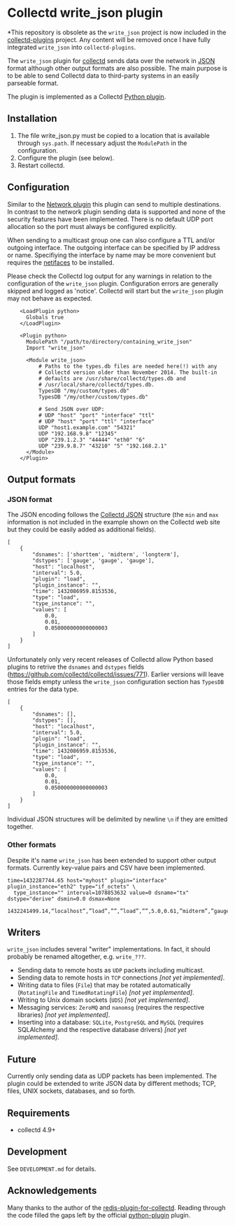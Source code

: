 Collectd write_json plugin
==========================

*This repository is obsolete as the ```write_json``` project is now included in the 
[collectd-plugins](https://github.com/mjuenema/collectd-plugins) project. Any content
will be removed once I have fully integrated ```write_json``` into ```collectd-plugins```.

The ```write_json``` plugin for [collectd](http://collectd.org) sends data 
over the network in [JSON](http://www.json.org/) format although other output formats 
are also possible. The main purpose is to be able to send Collectd data to third-party 
systems in an easily parseable format.

The plugin is implemented as a 
Collectd [Python plugin](http://collectd.org/documentation/manpages/collectd-python.5.shtml).

Installation
------------
 1. The file write_json.py must be copied to a location that is available through
    ```sys.path```. If necessary adjust the ```ModulePath``` in the configuration.
 2. Configure the plugin (see below).
 3. Restart collectd.

Configuration
-------------
Similar to the [Network plugin](https://collectd.org/documentation/manpages/collectd.conf.5.shtml#plugin_network)
this plugin can send to multiple destinations. In contrast to the network plugin sending 
data is supported and none of the security features have been implemented. 
There is no default UDP port allocation so the port must always be configured explicitly.

When sending to a multicast group one can also configure a TTL and/or outgoing interface.
The outgoing interface can be specified by IP address or name. Specifiying the interface
by name may be more convenient but requires the [netifaces](https://pypi.python.org/pypi/netifaces/) 
to be installed.

Please check the Collectd log output for any warnings in relation to the configuration
of the ```write_json``` plugin. Configuration errors are generally skipped and logged 
as 'notice'. Collectd will start but the ```write_json``` plugin may not behave as
expected.


```
    <LoadPlugin python>
      Globals true
    </LoadPlugin>

    <Plugin python>
      ModulePath "/path/to/directory/containing_write_json"
      Import "write_json"

      <Module write_json>
          # Paths to the types.db files are needed here(!) with any 
          # Collectd version older than November 2014. The built-in
          # defaults are /usr/share/collectd/types.db and
          # /usr/local/share/collectd/types.db.
          TypesDB "/my/custom/types.db"
          TypesDB "/my/other/custom/types.db"
          
          # Send JSON over UDP:
          # UDP "host" "port" "interface" "ttl"
          # UDP "host" "port" "ttl" "interface"
          UDP "host1.example.com" "54321"
          UDP "192.168.9.8" "12345"
          UDP "239.1.2.3" "44444" "eth0" "6"
          UDP "239.9.8.7" "43210" "5" "192.168.2.1"
      </Module>
    </Plugin>
```

Output formats
--------------

### JSON format

The JSON encoding follows the [Collectd JSON](https://collectd.org/wiki/index.php/JSON) structure
(the ```min``` and ```max``` information is not included in the example shown on the
Collectd web site but they could be easily added as additional fields).
```
[
    {
        "dsnames": ['shorttem', 'midterm', 'longterm'],
        "dstypes": ['gauge', 'gauge', 'gauge'],
        "host": "localhost",
        "interval": 5.0,
        "plugin": "load",
        "plugin_instance": "",
        "time": 1432086959.8153536,
        "type": "load",
        "type_instance": "",
        "values": [
            0.0,
            0.01,
            0.050000000000000003
        ]
    }
]
```
Unfortunately only very recent releases of Collectd allow Python
based plugins to retrive the ```dsnames``` and ```dstypes``` fields
(https://github.com/collectd/collectd/issues/771). Earlier
versions will leave those fields empty unless the ```write_json``` configuration
section has ```TypesDB``` entries for the data type.
```
[
    {
        "dsnames": [],
        "dstypes": [],
        "host": "localhost",
        "interval": 5.0,
        "plugin": "load",
        "plugin_instance": "",
        "time": 1432086959.8153536,
        "type": "load",
        "type_instance": "",
        "values": [
            0.0,
            0.01,
            0.050000000000000003
        ]
    }
]
```
Individual JSON structures will be delimited by newline ```\n``` if they are emitted
together.

### Other formats
Despite it's name ```write_json``` has been extended to support other output
formats. Currently key-value pairs and CSV have been implemented.
```
time=1432287744.65 host="myhost" plugin="interface" plugin_instance="eth2" type="if_octets" \
  type_instance="" interval=1078853632 value=0 dsname="tx" dstype="derive" dsmin=0.0 dsmax=None
```
```
1432241499.14,“localhost”,”load”,””,”load”,””,5.0,0.61,”midterm”,”gauge”,0.0,5000.0
```

Writers
-------
```write_json``` includes several "writer" implementations. In fact, it should probably be renamed
altogether, e.g. ```write_???```.
* Sending data to remote hosts as ```UDP``` packets including multicast.
* Sending data to remote hosts in ```TCP``` connections *[not yet implemented]*.
* Writing data to files (```File```) that may be rotated automatically (```RotatingFile``` and
  ```TimedRotatingFile```) *[not yet implemented]*.
* Writing to Unix domain sockets (```UDS```) *[not yet implemented]*.
* Messaging services: ```ZeroMQ``` and ```nanomsg``` (requires the respective libraries) *[not yet implemented]*.
* Inserting into a database: ```SQLite```, ```PostgreSQL``` and ```MySQL``` (requires SQLAlchemy
  and the respective database drivers) *[not yet implemented]*.

Future
------
Currently only sending data as UDP packets has been implemented. The plugin could be 
extended to write JSON data by different methods; TCP, files, UNIX sockets, databases,
and so forth.


Requirements
------------
 * collectd 4.9+


Development
-----------

See ```DEVELOPMENT.md``` for details.


Acknowledgements
----------------

Many thanks to the author of the [redis-plugin-for-collectd](http://powdahound.com/2010/06/redis-plugin-for-collectd/).
Reading through the code filled the gaps left by the official [python-plugin](https://collectd.org/documentation/manpages/collectd-python.5.shtml)
plugin.
